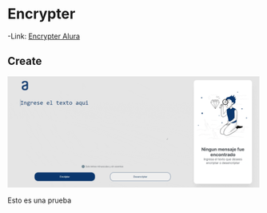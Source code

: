 # Encrypter

-Link:
[Encrypter Alura](https://encrypteralura.netlify.app/)

## Create

![](assets/preview1.gif)

Esto es una prueba
